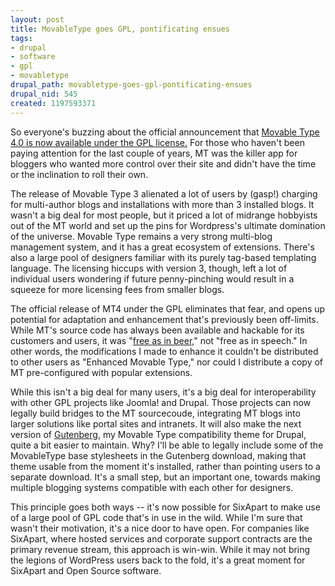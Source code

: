 ```yaml
--- 
layout: post
title: MovableType goes GPL, pontificating ensues
tags: 
- drupal
- software
- gpl
- movabletype
drupal_path: movabletype-goes-gpl-pontificating-ensues
drupal_nid: 545
created: 1197593371
---
```

So everyone's buzzing about the official announcement that <a href="http://www.movabletype.org/opensource/">Movable Type 4.0 is now available under the GPL license.</a> For those who haven't been paying attention for the last couple of years, MT was the killer app for bloggers who wanted more control over their site and didn't have the time or the inclination to roll their own.

The release of Movable Type 3 alienated a lot of users by (gasp!) charging for multi-author blogs and installations with more than 3 installed blogs. It wasn't a big deal for most people, but it priced a lot of midrange hobbyists out of the MT world and set up the pins for Wordpress's ultimate domination of the universe. Movable Type remains a very strong multi-blog management system, and it has a great ecosystem of extensions. There's also a large pool of designers familiar with its purely tag-based templating language. The licensing hiccups with version 3, though, left a lot of individual users wondering if future penny-pinching would result in a squeeze for more licensing fees from smaller blogs.

The official release of MT4 under the GPL eliminates that fear, and  opens up potential for adaptation and enhancement that's previously been off-limits. While MT's source code has always been available and hackable for its customers and users, it was "<a href="http://en.wikipedia.org/wiki/Gratis_versus_Libre">free as in beer,</a>" not "free as in speech." In other words, the modifications I made to enhance it couldn't be distributed to other users as "Enhanced Movable Type," nor could I distribute a copy of MT pre-configured with popular extensions.

While this isn't a big deal for many users, it's a big deal for interoperability with other GPL projects like Joomla! and Drupal. Those projects can now legally build bridges to the MT sourcecoude, integrating MT blogs into larger solutions like portal sites and intranets. It will also make the next version of <a href="http://drupal.org/project/gutenberg">Gutenberg</a>, my Movable Type compatibility theme for Drupal, quite a bit easier to maintain. Why? I'll be able to legally include some of the MovableType base stylesheets in the Gutenberg download, making that theme usable from the moment it's installed, rather than pointing users to a separate download. It's a small step, but an important one, towards making multiple blogging systems compatible with each other for designers.

This principle goes both ways -- it's now possible for SixApart to make use of a large pool of GPL code that's in use in the wild. While I'm sure that wasn't their motivation, it's a nice door to have open. For companies like SixApart, where hosted services and corporate support contracts are the primary revenue stream, this approach is win-win. While it may not bring the legions of WordPress users back to the fold, it's a great moment for SixApart and Open Source software.

